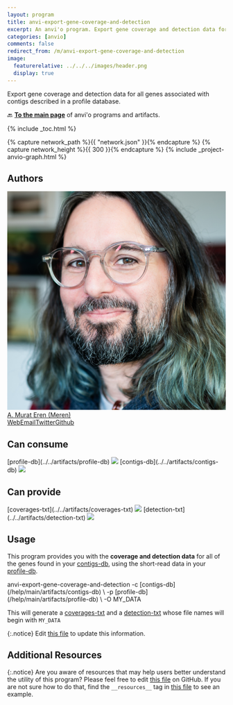 ```yaml
---
layout: program
title: anvi-export-gene-coverage-and-detection
excerpt: An anvi'o program. Export gene coverage and detection data for all genes associated with contigs described in a profile database.
categories: [anvio]
comments: false
redirect_from: /m/anvi-export-gene-coverage-and-detection
image:
  featurerelative: ../../../images/header.png
  display: true
---
```


Export gene coverage and detection data for all genes associated with contigs described in a profile database.

🔙 **[To the main page](../../)** of anvi'o programs and artifacts.


{% include _toc.html %}
<div id="svg" class="subnetwork"></div>
{% capture network_path %}{{ "network.json" }}{% endcapture %}
{% capture network_height %}{{ 300 }}{% endcapture %}
{% include _project-anvio-graph.html %}


## Authors

<div class="anvio-person"><div class="anvio-person-info"><div class="anvio-person-photo"><img class="anvio-person-photo-img" src="../../images/authors/meren.jpg" /></div><div class="anvio-person-info-box"><a href="/people/meren" target="_blank"><span class="anvio-person-name">A. Murat Eren (Meren)</span></a><div class="anvio-person-social-box"><a href="http://merenlab.org" class="person-social" target="_blank"><i class="fa fa-fw fa-home"></i>Web</a><a href="mailto:a.murat.eren@gmail.com" class="person-social" target="_blank"><i class="fa fa-fw fa-envelope-square"></i>Email</a><a href="http://twitter.com/merenbey" class="person-social" target="_blank"><i class="fa fa-fw fa-twitter-square"></i>Twitter</a><a href="http://github.com/meren" class="person-social" target="_blank"><i class="fa fa-fw fa-github"></i>Github</a></div></div></div></div>



## Can consume


<p style="text-align: left" markdown="1"><span class="artifact-r">[profile-db](../../artifacts/profile-db) <img src="../../images/icons/DB.png" class="artifact-icon-mini" /></span> <span class="artifact-r">[contigs-db](../../artifacts/contigs-db) <img src="../../images/icons/DB.png" class="artifact-icon-mini" /></span></p>


## Can provide


<p style="text-align: left" markdown="1"><span class="artifact-p">[coverages-txt](../../artifacts/coverages-txt) <img src="../../images/icons/TXT.png" class="artifact-icon-mini" /></span> <span class="artifact-p">[detection-txt](../../artifacts/detection-txt) <img src="../../images/icons/TXT.png" class="artifact-icon-mini" /></span></p>


## Usage


This program provides you with the **coverage and detection data** for all of the genes found in your <span class="artifact-n">[contigs-db](/help/main/artifacts/contigs-db)</span>, using the short-read data in your <span class="artifact-n">[profile-db](/help/main/artifacts/profile-db)</span>. 

<div class="codeblock" markdown="1">
anvi&#45;export&#45;gene&#45;coverage&#45;and&#45;detection &#45;c <span class="artifact&#45;n">[contigs&#45;db](/help/main/artifacts/contigs&#45;db)</span> \
                                        &#45;p <span class="artifact&#45;n">[profile&#45;db](/help/main/artifacts/profile&#45;db)</span> \
                                        &#45;O MY_DATA
</div>

This will generate a <span class="artifact-n">[coverages-txt](/help/main/artifacts/coverages-txt)</span> and a <span class="artifact-n">[detection-txt](/help/main/artifacts/detection-txt)</span> whose file names will begin with `MY_DATA`


{:.notice}
Edit [this file](https://github.com/merenlab/anvio/tree/master/anvio/docs/programs/anvi-export-gene-coverage-and-detection.md) to update this information.


## Additional Resources



{:.notice}
Are you aware of resources that may help users better understand the utility of this program? Please feel free to edit [this file](https://github.com/merenlab/anvio/tree/master/bin/anvi-export-gene-coverage-and-detection) on GitHub. If you are not sure how to do that, find the `__resources__` tag in [this file](https://github.com/merenlab/anvio/blob/master/bin/anvi-interactive) to see an example.
